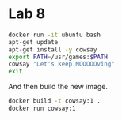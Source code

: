 # Lab 8

```bash
docker run -it ubuntu bash
apt-get update
apt-get install -y cowsay
export PATH=/usr/games:$PATH
cowsay "Let's keep MOOOOOving"
exit
```

And then build the new image.

```bash
docker build -t cowsay:1 .
docker run cowsay:1
```
